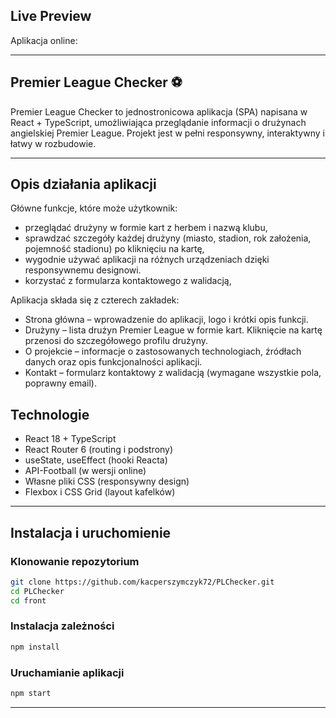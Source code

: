 ## Live Preview

Aplikacja online:

---

## Premier League Checker ⚽

Premier League Checker to jednostronicowa aplikacja (SPA) napisana w React + TypeScript, umożliwiająca przeglądanie informacji o drużynach angielskiej Premier League. Projekt jest w pełni responsywny, interaktywny i łatwy w rozbudowie.

---

## Opis działania aplikacji
Główne funkcje, które może użytkownik:
- przeglądać drużyny w formie kart z herbem i nazwą klubu,
- sprawdzać szczegóły każdej drużyny (miasto, stadion, rok założenia, pojemność stadionu) po kliknięciu na kartę,
- wygodnie używać aplikacji na różnych urządzeniach dzięki responsywnemu designowi.
- korzystać z formularza kontaktowego z walidacją,

Aplikacja składa się z czterech zakładek:
- Strona główna – wprowadzenie do aplikacji, logo i krótki opis funkcji.
- Drużyny – lista drużyn Premier League w formie kart. Kliknięcie na kartę przenosi do szczegółowego profilu drużyny.
- O projekcie – informacje o zastosowanych technologiach, źródłach danych oraz opis funkcjonalności aplikacji.
- Kontakt – formularz kontaktowy z walidacją (wymagane wszystkie pola, poprawny email).

## Technologie

- React 18 + TypeScript
- React Router 6 (routing i podstrony)
- useState, useEffect (hooki Reacta)
- API-Football (w wersji online)
- Własne pliki CSS (responsywny design)
- Flexbox i CSS Grid (layout kafelków)

---

## Instalacja i uruchomienie

### Klonowanie repozytorium
```bash
git clone https://github.com/kacperszymczyk72/PLChecker.git
cd PLChecker
cd front
```

### Instalacja zależności
```bash
npm install
```

### Uruchamianie aplikacji

```bash
npm start
```

---
